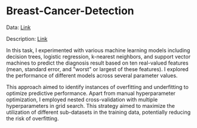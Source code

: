 # Breast-Cancer-Detection

Data: [Link](https://archive.ics.uci.edu/ml/machine-learning-databases/breast-cancer-wisconsin/wdbc.data)

Description: [Link](https://archive.ics.uci.edu/ml/machine-learning-databases/breast-cancer-wisconsin/wdbc.names)

In this task, I experimented with various machine learning models including decision trees, logistic regression, k-nearest neighbors, and support vector machines to predict the diagnosis result based on ten real-valued features (mean, standard error, and "worst" or largest of these features). I explored the performance of different models across several parameter values.

This approach aimed to identify instances of overfitting and underfitting to optimize predictive performance. Apart from manual hyperparameter optimization, I employed nested cross-validation with multiple hyperparameters in grid search. This strategy aimed to maximize the utilization of different sub-datasets in the training data, potentially reducing the risk of overfitting.
